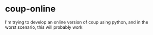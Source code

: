 # coup-online
I'm trying to develop an online version of coup using python, and in the worst scenario, this will probably work
